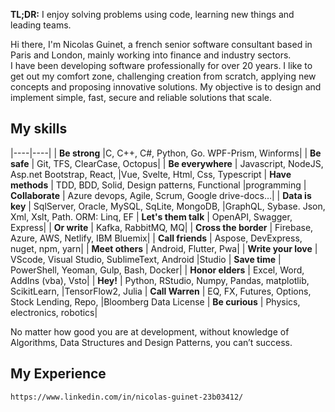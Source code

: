 <strong>TL;DR:</strong> I enjoy solving problems using code, learning new things and leading teams.


Hi there, I'm Nicolas Guinet, a french senior software consultant based in Paris and London, mainly working into finance and industry sectors.   
I have been developing software professionally for over 20 years. I like to get out my comfort zone, challenging creation from scratch, applying new concepts and proposing innovative solutions. My objective is to design and implement simple, fast, secure and reliable solutions that scale.

## My skills
|----|----|
| <strong>Be strong</strong> |C, C++, C#, Python, Go. WPF-Prism, Winforms| 
| <strong>Be safe</strong> | Git, TFS, ClearCase, Octopus|
| <strong>Be everywhere</strong> | Javascript, NodeJS, Asp.net Bootstrap, React, |Vue, Svelte, Html, Css, Typescript
| <strong>Have methods</strong> | TDD, BDD, Solid, Design patterns, Functional |programming
| <strong>Collaborate</strong> | Azure devops, Agile, Scrum, Google drive-docs…|
| <strong>Data is key</strong> | SqlServer, Oracle, MySQL, SqLite, MongoDB, |GraphQL, Sybase. Json, Xml, Xslt, Path. ORM: Linq, EF
| <strong>Let's them talk</strong> | OpenAPI, Swagger, Express|
| <strong>Or write</strong> | Kafka, RabbitMQ, MQ|
| <strong>Cross the border</strong> | Firebase, Azure, AWS, Netlify, IBM Bluemix|
| <strong>Call friends</strong> | Aspose, DevExpress, nuget, npm, yarn|
| <strong>Meet others</strong> | Android, Flutter, Pwa|
| <strong>Write your love</strong> | VScode, Visual Studio, SublimeText, Android |Studio
| <strong>Save time</strong> | PowerShell, Yeoman, Gulp, Bash, Docker|
| <strong>Honor elders</strong> | Excel, Word, AddIns (vba), Vsto|
| <strong>Hey!</strong> | Python, RStudio, Numpy, Pandas, matplotlib, ScikitLearn, |TensorFlow2, Julia
| <strong>Call Warren</strong> | EQ, FX, Futures, Options, Stock Lending, Repo, |Bloomberg Data License
| <strong>Be curious</strong> | Physics, electronics, robotics|

No matter how good you are at development, without knowledge of Algorithms, Data Structures and Design Patterns, you can’t success.

## My Experience
    
    https://www.linkedin.com/in/nicolas-guinet-23b03412/
